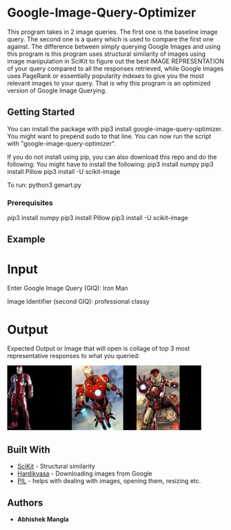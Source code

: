 # Google-Image-Query-Optimizer

This program takes in 2 image queries. The first one is the baseline image query. The second one is a query which is used to compare the first 
one against. The difference between simply querying Google Images and using this program is this program uses structural similarity of 
images using image manipulation in SciKit to figure out the best IMAGE REPRESENTATION of your query compared to all the responses retrieved, while
Google Images uses PageRank or essentially popularity indexes to give you the most relevant images to your query. That is why this 
program is an optimized version of Google Image Querying.

## Getting Started

You can install the package with pip3 install google-image-query-optimizer. 
You might want to prepend sudo to that line. 
You can now run the script with "google-image-query-optimizer".

If you do not install using pip, you can also download this repo and do the following:
You might have to install the following:
pip3 install numpy
pip3 install Pillow
pip3 install -U scikit-image

To run: python3 genart.py
### Prerequisites

pip3 install numpy
pip3 install Pillow
pip3 install -U scikit-image


## Example

# Input

Enter Google Image Query (GIQ): Iron Man

Image Identifier (second GIQ): professional classy

# Output

Expected Output or Image that will open is collage of top 3 most representative responses to what you queried:

![Alt text](Collage.jpg?raw=true "collage")




## Built With

* [SciKit](http://www.dropwizard.io/1.0.2/docs/) - Structural similarity
* [Hardikvasa](https://github.com/hardikvasa/google-images-download/blob/master/google-images-download.py) - Downloading images from Google
* [PIL](https://rometools.github.io/rome/) - helps with dealing with images, opening them, resizing etc.

## Authors

* **Abhishek Mangla**



